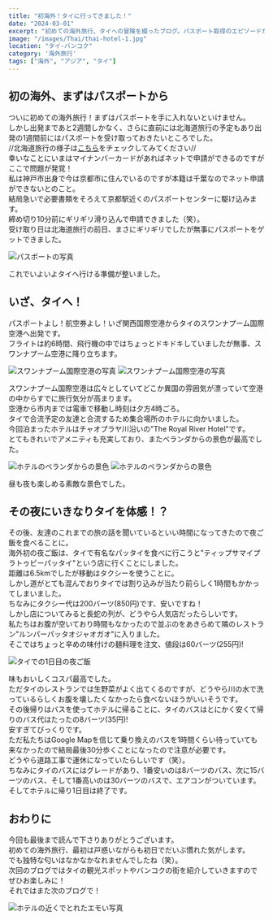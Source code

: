 ```yaml
---
title: "初海外！タイに行ってきました！"
date: "2024-03-01"
excerpt: "初めての海外旅行、タイへの冒険を綴ったブログ。パスポート取得のエピソードから始まり、関西空港からスワンナプーム空港に到着し、タイの異国情緒溢れる雰囲気を体験。タイの美味しい料理や、ユニークな交通事情も紹介。初日を終えて、タイでの冒険が始まったばかり。"
image: "/images/Thai/thai-hotel-1.jpg"
location: "タイ-バンコク"
category: '海外旅行'
tags: ["海外", "アジア", "タイ"]
---
```


## 初の海外、まずはパスポートから

ついに初めての海外旅行！まずはパスポートを手に入れないといけません。  
しかし出発まであと2週間しかなく、さらに直前には北海道旅行の予定もあり出発の1週間前にはパスポートを受け取っておきたいところでした。  
//北海道旅行の様子は[こちら](Hokkaido1)をチェックしてみてください//  
幸いなことにいまはマイナンバーカードがあればネットで申請ができるのですがここで問題が発覚！  
私は神戸市出身で今は京都市に住んでいるのですが本籍は千葉なのでネット申請ができないとのこと。  
結局急いで必要書類をそろえて京都駅近くのパスポートセンターに駆け込みます。  
締め切り10分前にギリギリ滑り込んで申請できました（笑）。  
受け取り日は北海道旅行の前日、まさにギリギリでしたが無事にパスポートをゲットできました。  

![パスポートの写真](/images/Thai/passport.jpg)

これでいよいよタイへ行ける準備が整いました。  

## いざ、タイへ！

パスポートよし！航空券よし！いざ関西国際空港からタイのスワンナプーム国際空港へ出発です。  
フライトは約6時間、飛行機の中ではちょっとドキドキしていましたが無事、スワンナプーム空港に降り立ちます。  

![スワンナプーム国際空港の写真](/images/Thai/suvarnabhumi-1.jpg)
![スワンナプーム国際空港の写真](/images/Thai/suvarnabhumi-2.jpg)

スワンナプーム国際空港は広々としていてどこか異国の雰囲気が漂っていて空港の中からすでに旅行気分が高まります。  
空港から市内までは電車で移動し時刻は夕方4時ごろ。  
タイで合流予定の友達と合流するため集合場所のホテルに向かいました。  
今回泊まったホテルはチャオプラヤ川沿いの"The Royal River Hotel"です。  
とてもきれいでアメニティも充実しており、またベランダからの景色が最高でした。  

![ホテルのベランダからの景色](/images/Thai/thai-hotel-1.jpg)
![ホテルのベランダからの景色](/images/Thai/thai-hotel-2.jpg)

昼も夜も楽しめる素敵な景色でした。  

## その夜にいきなりタイを体感！？

その後、友達のこれまでの旅の話を聞いているといい時間になってきたので夜ご飯を食べることに。  
海外初の夜ご飯は、タイで有名なパッタイを食べに行こうと"ティップサマイプラトゥピーパッタイ"という店に行くことにしました。  
距離は6.5kmでしたが移動はタクシーを使うことに。  
しかし道がとても混んでおりタイでは割り込みが当たり前らしく1時間もかかってしまいました。  
ちなみにタクシー代は200バーツ(850円)です、安いですね！  
しかし店についてみると長蛇の列が、どうやら人気店だったらしいです。  
私たちはお腹が空いており時間もなかったので並ぶのをあきらめて隣のレストラン"ルンパーパッタオジャオガオ"に入りました。  
そこではちょっと辛めの味付けの麺料理を注文、値段は60バーツ(255円)!  

![タイでの1日目の夜ご飯](/images/Thai/thai-food-1.jpg)

味もおいしくコスパ最高でした。  
ただタイのレストランでは生野菜がよく出てくるのですが、どうやら川の水で洗っているらしくお腹を壊したくなかったら食べないほうがいいそうです。  
その後帰りはバスを使ってホテルに帰ることに、タイのバスはとにかく安くて帰りのバス代はたったの8バーツ(35円)!  
安すぎてびっくりです。  
ただ私たちはGoogle Mapを信じて乗り換えのバスを1時間くらい待っていても来なかったので結局最後30分歩くことになったので注意が必要です。  
どうやら道路工事で運休になっていたらしいです（笑）。  
ちなみにタイのバスにはグレードがあり、1番安いのは8バーツのバス、次に15バーツのバス、そして1番高いのは30バーツのバスで、エアコンがついています。  
そしてホテルに帰り1日目は終了です。  

## おわりに

今回も最後まで読んで下さりありがとうございます。  
初めての海外旅行、最初は戸惑いながらも初日でだいぶ慣れた気がします。  
でも独特な匂いはなかなかなれませんでしたね（笑）。  
次回のブログではタイの観光スポットやバンコクの街を紹介していきますのでぜひお楽しみに！  
それではまた次のブログで！  

![ホテルの近くでとれたエモい写真](/images/Thai/thai-streetscape.jpg)
